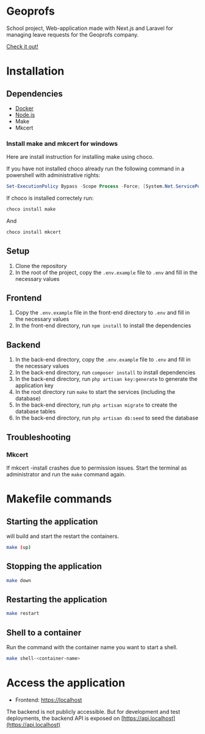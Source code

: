 # Geoprofs

School project, Web-application made with Next.js and Laravel for managing leave requests for the Geoprofs company.

[Check it out!](https://geoprofs.rutgerpronk.com) 


# Installation

## Dependencies

- [Docker](https://www.docker.com/)
- [Node.js](https://nodejs.org/)
- Make
- Mkcert

### Install make and mkcert for windows

Here are install instruction for installing make using choco.

If you have not installed choco already run the following command in a powershell with administrative rights:
```powershell
Set-ExecutionPolicy Bypass -Scope Process -Force; [System.Net.ServicePointManager]::SecurityProtocol = [System.Net.ServicePointManager]::SecurityProtocol -bor 3072; iex ((New-Object System.Net.WebClient).DownloadString('https://community.chocolatey.org/install.ps1'))
```


If choco is installed correctely run:
```bash
choco install make
```
And
```bash
choco install mkcert
```

## Setup

1. Clone the repository
2. In the root of the project, copy the `.env.example` file to `.env` and fill in the necessary values

## Frontend

1. Copy the `.env.example` file in the front-end directory to `.env` and fill in the necessary values 
2. In the front-end directory, run `npm install` to install the dependencies

## Backend 

1. In the back-end directory, copy the `.env.example` file to `.env` and fill in the necessary values
2. In the back-end directory, run `composer install` to install dependencies
3. In the back-end directory, run `php artisan key:generate` to generate the application key
4. In the root directory run `make` to start the services (including the database) 
5. In the back-end directory, run `php artisan migrate` to create the database tables
6. In the back-end directory, run `php artisan db:seed` to seed the database

## Troubleshooting

### Mkcert

If mkcert -install crashes due to permission issues. Start the terminal as administrator and run the `make` command again.

# Makefile commands

## Starting the application
will build and start the restart the containers.

```bash
make (up)
``` 

## Stopping the application

```bash
make down
```

## Restarting the application

```bash
make restart
```

## Shell to a container

Run the command with the container name you want to start a shell.

```bash
make shell-<container-name>
```

# Access the application

- Frontend: [https://localhost](https://localhost)

The backend is not publicly accessible.
But for development and test deployments, the backend API is exposed on [https://api.localhost](https://api.localhost)

